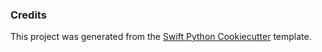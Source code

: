 
### Credits

This project was generated from the [Swift Python Cookiecutter] template.

[pypi]: https://pypi.org/
[swift python cookiecutter]: https://github.com/kennethreitz/swift-python-cookiecutter
[file an issue]: https://github.com/{{cookiecutter.github_user}}/{{cookiecutter.project_name}}/issues
[pip]: https://pip.pypa.io/
